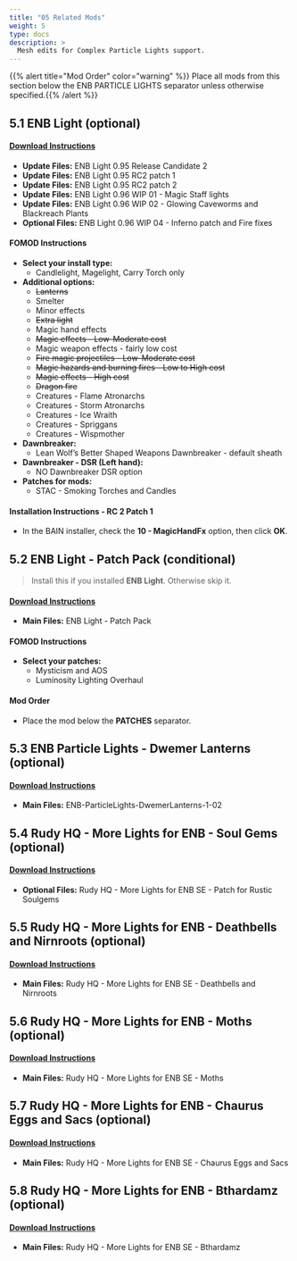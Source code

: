 ```yaml
---
title: "05 Related Mods"
weight: 5
type: docs
description: >
  Mesh edits for Complex Particle Lights support.
---
```


{{% alert title="Mod Order" color="warning" %}}
Place all mods from this section below the ENB PARTICLE LIGHTS separator unless otherwise specified.{{% /alert %}}

## 5.1 ENB Light (optional)

#### [Download Instructions](https://www.nexusmods.com/skyrimspecialedition/mods/22574?tab=files)

* **Update Files:** ENB Light 0.95 Release Candidate 2
* **Update Files:** ENB Light 0.95 RC2 patch 1
* **Update Files:** ENB Light 0.95 RC2 patch 2
* **Update Files:** ENB Light 0.96 WIP 01 - Magic Staff lights
* **Update Files:** ENB Light 0.96 WIP 02 - Glowing Caveworms and Blackreach Plants
* **Optional Files:** ENB Light 0.96 WIP 04 - Inferno patch and Fire fixes

#### FOMOD Instructions

* **Select your install type:**
  * Candlelight, Magelight, Carry Torch only
* **Additional options:**
  * ~~Lanterns~~
  * Smelter
  * Minor effects
  * ~~Extra light~~
  * Magic hand effects
  * ~~Magic effects - Low-Moderate cost~~
  * Magic weapon effects - fairly low cost
  * ~~Fire magic projectiles - Low-Moderate cost~~
  * ~~Magic hazards and burning fires - Low to High cost~~
  * ~~Magic effects - High cost~~
  * ~~Dragon fire~~
  * Creatures - Flame Atronarchs
  * Creatures - Storm Atronarchs
  * Creatures - Ice Wraith
  * Creatures - Spriggans
  * Creatures - Wispmother
* **Dawnbreaker:**
  * Lean Wolf’s Better Shaped Weapons Dawnbreaker - default sheath
* **Dawnbreaker - DSR (Left hand):**
  * NO Dawnbreaker DSR option
* **Patches for mods:**
  * STAC - Smoking Torches and Candles

#### Installation Instructions - RC 2 Patch 1

* In the BAIN installer, check the **10 - MagicHandFx** option, then click **OK**.

## 5.2 ENB Light - Patch Pack (conditional)

> Install this if you installed **ENB Light**. Otherwise skip it.

#### [Download Instructions](https://www.nexusmods.com/skyrimspecialedition/mods/26092?tab=files)

- **Main Files:** ENB Light - Patch Pack

#### FOMOD Instructions

- **Select your patches:**
  -  Mysticism and AOS
  -  Luminosity Lighting Overhaul

#### Mod Order

- Place the mod below the **PATCHES** separator.

## 5.3 ENB Particle Lights - Dwemer Lanterns (optional)

#### [Download Instructions](https://www.nexusmods.com/skyrimspecialedition/mods/24108?tab=files)

* **Main Files:** ENB-ParticleLights-DwemerLanterns-1-02

## 5.4 Rudy HQ - More Lights for ENB - Soul Gems (optional)

#### [Download Instructions](https://www.nexusmods.com/skyrimspecialedition/mods/22704?tab=files)

* **Optional Files:** Rudy HQ - More Lights for ENB SE - Patch for Rustic Soulgems

## 5.5 Rudy HQ - More Lights for ENB - Deathbells and Nirnroots (optional)

#### [Download Instructions](https://www.nexusmods.com/skyrimspecialedition/mods/22814?tab=files)

* **Main Files:** Rudy HQ - More Lights for ENB SE - Deathbells and Nirnroots

## 5.6 Rudy HQ - More Lights for ENB - Moths (optional)

#### [Download Instructions](https://www.nexusmods.com/skyrimspecialedition/mods/22819?tab=files)

* **Main Files:** Rudy HQ - More Lights for ENB SE - Moths

## 5.7 Rudy HQ - More Lights for ENB - Chaurus Eggs and Sacs (optional)

#### [Download Instructions](https://www.nexusmods.com/skyrimspecialedition/mods/22705?tab=files)

* **Main Files:** Rudy HQ - More Lights for ENB SE - Chaurus Eggs and Sacs

## 5.8 Rudy HQ - More Lights for ENB - Bthardamz (optional)

#### [Download Instructions](https://www.nexusmods.com/skyrimspecialedition/mods/22703?tab=files)

* **Main Files:** Rudy HQ - More Lights for ENB SE - Bthardamz